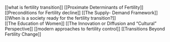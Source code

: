 [[what is fertility transition]] 
[[Proximate Determinants of Fertility]] 
[[Preconditions for Fertility decline]] 
[[The Supply- Demand Framework]] 
[[When is a society ready for the fertility transition?]]   
[[The Education of Women]] 
[[The Innovation or Diffusion and “Cultural” Perspective]] 
[[modern approaches to fertility control]] 
[[Transitions Beyond Fertility Change]] 